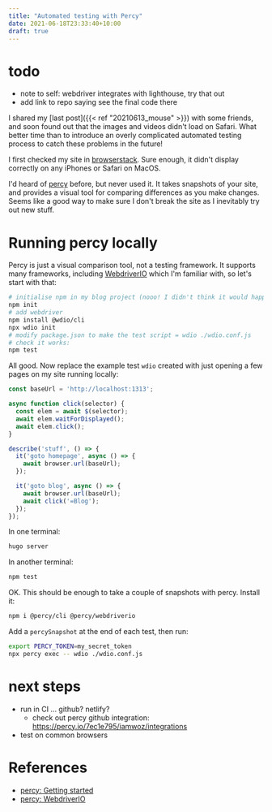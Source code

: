 ```yaml
---
title: "Automated testing with Percy"
date: 2021-06-18T23:33:40+10:00
draft: true
---
```


# todo
- note to self: webdriver integrates with lighthouse, try that out
- add link to repo saying see the final code there

I shared my [last post]({{< ref "20210613_mouse" >}}) with some friends, and
soon found out that the images and videos didn't load on Safari. What better
time than to introduce an overly complicated automated testing process to catch
these problems in the future!

I first checked my site in [browserstack](https://www.browserstack.com/). Sure
enough, it didn't display correctly on any iPhones or Safari on MacOS.

I'd heard of [percy](https://percy.io/) before, but never used it. It takes
snapshots of your site, and provides a visual tool for comparing differences as
you make changes. Seems like a good way to make sure I don't break the site as
I inevitably try out new stuff.

# Running percy locally

Percy is just a visual comparison tool, not a testing framework. It supports
many frameworks, including [WebdriverIO](https://webdriver.io/) which I'm
familiar with, so let's start with that:

```sh
# initialise npm in my blog project (nooo! I didn't think it would happen so soon :( )
npm init
# add webdriver
npm install @wdio/cli
npx wdio init
# modify package.json to make the test script = wdio ./wdio.conf.js
# check it works:
npm test
```

All good. Now replace the example test `wdio` created with just opening a few
pages on my site running locally:

```js
const baseUrl = 'http://localhost:1313';

async function click(selector) {
  const elem = await $(selector);
  await elem.waitForDisplayed();
  await elem.click();
}

describe('stuff', () => {
  it('goto homepage', async () => {
    await browser.url(baseUrl);
  });

  it('goto blog', async () => {
    await browser.url(baseUrl);
    await click('=Blog');
  });
});
```

In one terminal:

```sh
hugo server
```

In another terminal:

```sh
npm test
```

OK. This should be enough to take a couple of snapshots with percy. Install it:

```sh
npm i @percy/cli @percy/webdriverio
```

Add a `percySnapshot` at the end of each test, then run:

```sh
export PERCY_TOKEN=my_secret_token
npx percy exec -- wdio ./wdio.conf.js
```

# next steps
- run in CI ... github? netlify?
  - check out percy github integration: https://percy.io/7ec1e795/iamwoz/integrations
- test on common browsers


# References
- [percy: Getting started](https://docs.percy.io/docs/getting-started)
- [percy: WebdriverIO](https://docs.percy.io/docs/webdriverio)

